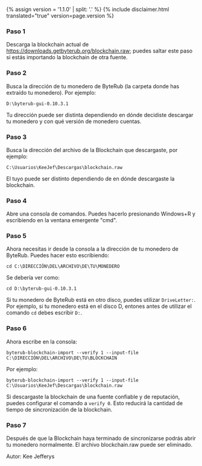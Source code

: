 {% assign version = '1.1.0' | split: '.' %}
{% include disclaimer.html translated="true" version=page.version %}
### Paso 1

Descarga la blockchain actual de https://downloads.getbyterub.org/blockchain.raw; puedes saltar este paso si estás importando la blockchain de otra fuente.

### Paso 2

Busca la dirección de tu monedero de ByteRub (la carpeta donde has extraído tu monedero). Por ejemplo:

`D:\byterub-gui-0.10.3.1`

Tu dirección puede ser distinta dependiendo en dónde decidiste descargar tu monedero y con qué versión de monedero cuentas.

### Paso 3

Busca la dirección del archivo de la Blockchain que descargaste, por ejemplo:

`C:\Usuarios\KeeJef\Descargas\blockchain.raw`

El tuyo puede ser distinto dependiendo de en dónde descargaste la blockchain.

### Paso 4

Abre una consola de comandos. Puedes hacerlo presionando Windows+R y escribiendo en la ventana emergente "cmd".

### Paso 5

Ahora necesitas ir desde la consola a la dirección de tu monedero de ByteRub. Puedes hacer esto escribiendo:

`cd C:\DIRECCIÓN\DEL\ARCHIVO\DE\TU\MONEDERO`

Se debería ver como:

`cd D:\byterub-gui-0.10.3.1`

Si tu monedero de ByteRub está en otro disco, puedes utilizar `DriveLetter:`. Por ejemplo, si tu monedero está en el disco D, entones antes de utilizar el comando `cd` debes escribir `D:`.

### Paso 6

Ahora escribe en la consola:

`byterub-blockchain-import --verify 1 --input-file C:\DIRECCIÓN\DEL\ARCHIVO\DE\TU\BLOCKCHAIN`

Por ejemplo:

`byterub-blockchain-import --verify 1 --input-file C:\Usuarios\KeeJef\Descargas\blockchain.raw`

Si descargaste la blockchain de una fuente confiable y de reputación, puedes configurar el comando a `verify 0`. Esto reducirá la cantidad de tiempo de sincronización de la blockchain.

### Paso 7

Después de que la Blockchain haya terminado de sincronizarse podrás abrir tu monedero normalmente. El archivo blockchain.raw puede ser eliminado.


Autor: Kee Jefferys

